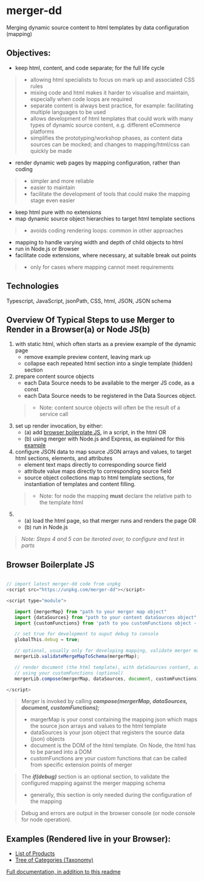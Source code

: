 # merger-dd
Merging dynamic source content to html templates by data configuration (mapping)

## Objectives:
- keep html, content, and code separate; for the full life cycle
>- allowing html specialists to focus on mark up and associated CSS rules
>- mixing code and html makes it harder to visualise and maintain, especially when code loops are required
>- separate content is always best practice, for example: facilitating multiple languages to be used
>- allows development of html templates that could work with many types of dynamic source content, e.g. different eCommerce platforms
>- simplifies the prototyping/workshop phases, as content data sources can be mocked; and changes to mapping/html/css can quickly be made
- render dynamic web pages by mapping configuration, rather than coding
>- simpler and more reliable
>- easier to maintain
>- facilitate the development of tools that could make the mapping stage even easier
- keep html pure with no extensions
- map dynamic source object hierarchies to target html template sections
>- avoids coding rendering loops: common in other approaches
- mapping to handle varying width and depth of child objects to html
- run in Node.js or Browser
- facilitate code extensions, where necessary, at suitable break out points
>- only for cases where mapping cannot meet requirements

## Technologies
Typescript, JavaScript, jsonPath, CSS, html, JSON, JSON schema

## Overview Of Typical Steps to use Merger to Render in a Browser(a) or Node JS(b)
1. with static html, which often starts as a preview example of the dynamic page
    - remove example preview content, leaving mark up
    - collapse each repeated html section into a single template (hidden) section
2. prepare content source objects
    - each Data Source needs to be available to the merger JS code, as a const
    - each Data Source needs to be registered in the Data Sources object.
    >- Note: content source objects will often be the result of a service call
3. set up render invocation, by either:
    - (a) add [browser boilerplate JS](https://jeffcoster.github.io/merger/#browser-boilerplate-js), in a script, in the html OR
    - (b) using merger with Node.js and Express, as explained for this <a href="https://jeffcoster.github.io/merger/#using-merger-dd-with-nodejs-and-express-1" target="_blank">example</a>
4. configure JSON data to map source JSON arrays and values, to target html sections, elements, and attributes
    - element text maps directly to corresponding source field 
    - attribute value maps directly to corresponding source field 
    - source object collections map to html template sections, for instantiation of templates and content filling.
    >- Note: for node the mapping **must** declare the relative path to the template html
5.  - (a) load the html page, so that merger runs and renders the page OR
    - (b) run in Node.js

>_Note: Steps 4 and 5 can be iterated over, to configure and test in parts_

## Browser Boilerplate JS
```javascript

// import latest merger-dd code from unpkg
<script src="https://unpkg.com/merger-dd"></script>

<script type="module">

   import {mergerMap} from "path to your merger map object"
   import {dataSources} from "path to your content dataSources object"
   import {customFunctions} from 'path to you customFunctions object - optional'

   // set true for development to ouput debug to console
   globalThis.debug = true;

   // optional, usually only for developing mapping, validate merger mapping against schema
   mergerLib.validateMergeMapToSchema(mergerMap);

   // render document (the html template), with dataSources content, as defined by mapping in mergerMap
   // using your customFunctions (optional)
   mergerLib.compose(mergerMap, dataSources, document, customFunctions);

</script>

```

> Merger is invoked by calling **_compose(mergerMap, dataSources, document, customFunctions);_**
>- margerMap is your const containing the mapping json which maps the source json arrays and values to the html template
>- dataSources is your json object that registers the source data (json) objects
>- document is the DOM of the html template. On Node, the html has to be parsed into a DOM
>- customFunctions are your custom functions that can be called from specific extension points of merger

> The **_if(debug)_** section is an optional section, to validate the configured mapping against the merger mapping schema
>- generally, this section is only needed during the configuration of the mapping

> Debug and errors are output in the browser console (or node console for node operation).

## Examples (Rendered live in your Browser):
- [List of Products](https://jeffcoster.github.io/merger/examples/product-list/product-lister-template.html)
- [Tree of Categories (Taxonomy)](https://jeffcoster.github.io/merger/examples/taxonomy/taxonomy-template.html)

[Full documentation, in addition to this readme](https://jeffcoster.github.io/merger/)

